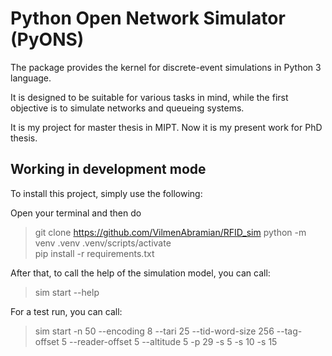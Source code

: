 # Python Open Network Simulator (PyONS)

The package provides the kernel for discrete-event simulations in Python 3 language.

It is designed to be suitable for various tasks in mind, while the first objective is 
to simulate networks and queueing systems.

It is my project for master thesis in MIPT. Now it is my present work for PhD thesis.

## Working in development mode

To install this project, simply use the following:

Open your terminal and then do

> git clone https://github.com/VilmenAbramian/RFID_sim
> python -m venv .venv
> .venv/scripts/activate   
>pip install -r requirements.txt    

After that, to call the help of the simulation model, you can call:

> sim start --help

For a test run, you can call:

> sim start -n 50 --encoding 8 --tari 25 --tid-word-size 256 --tag-offset 5 --reader-offset 5 --altitude 5 -p 29  -s 5 -s 10 -s 15
